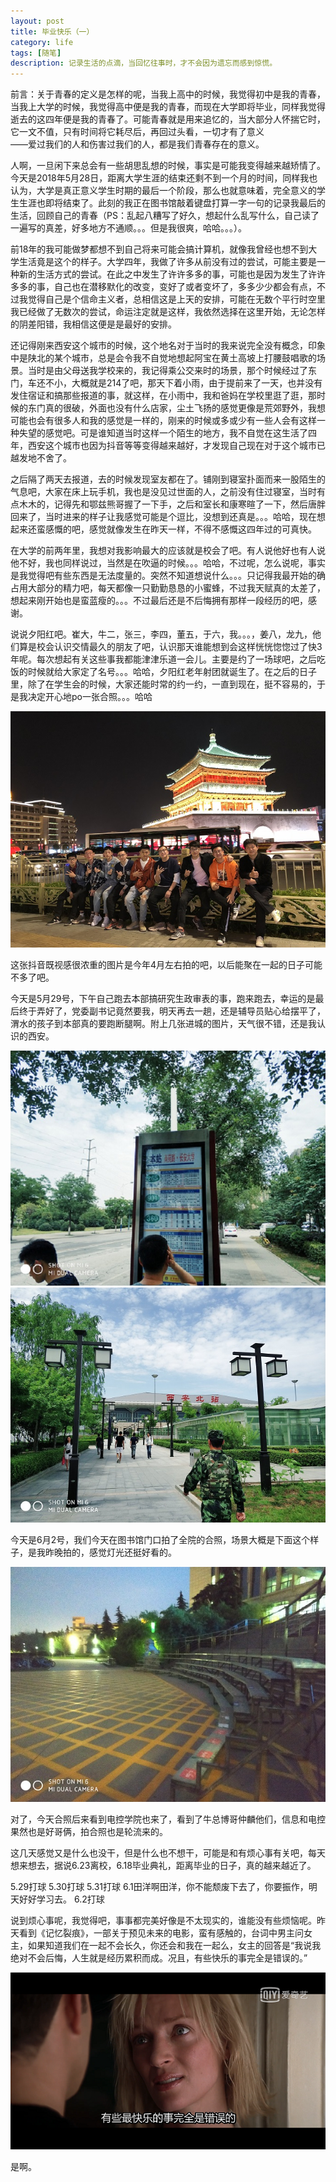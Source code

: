 ```yaml
---
layout: post
title: 毕业快乐（一）
category: life
tags: [随笔]
description: 记录生活的点滴，当回忆往事时，才不会因为遗忘而感到惊慌。
---
```

  

前言：关于青春的定义是怎样的呢，当我上高中的时候，我觉得初中是我的青春，当我上大学的时候，我觉得高中便是我的青春，而现在大学即将毕业，同样我觉得逝去的这四年便是我的青春了。可能青春就是用来追忆的，当大部分人怀揣它时，它一文不值，只有时间将它耗尽后，再回过头看，一切才有了意义  
——爱过我们的人和伤害过我们的人，都是我们青春存在的意义。 

人啊，一旦闲下来总会有一些胡思乱想的时候，事实是可能我变得越来越矫情了。今天是2018年5月28日，距离大学生涯的结束还剩不到一个月的时间，同样我也认为，大学是真正意义学生时期的最后一个阶段，那么也就意味着，完全意义的学生生涯也即将结束了。此刻的我正在图书馆敲着键盘打算一字一句的记录我最后的生活，回顾自己的青春（PS：乱起八糟写了好久，想起什么乱写什么，自己读了一遍写的真差，好多地方不通顺。。。但是我很爽，哈哈。。。）。

前18年的我可能做梦都想不到自己将来可能会搞计算机，就像我曾经也想不到大学生活竟是这个的样子。大学四年，我做了许多从前没有过的尝试，可能主要是一种新的生活方式的尝试。在此之中发生了许许多多的事，可能也是因为发生了许许多多的事，自己也在潜移默化的改变，变好了或者变坏了，多多少少都会有点，不过我觉得自己是个信命主义者，总相信这是上天的安排，可能在无数个平行时空里我已经做了无数次的尝试，命运注定就是这样，我依然选择在这里开始，无论怎样的阴差阳错，我相信这便是是最好的安排。

还记得刚来西安这个城市的时候，这个地名对于当时的我来说完全没有概念，印象中是陕北的某个城市，总是会令我不自觉地想起阿宝在黄土高坡上打腰鼓唱歌的场景。当时是由父母送我学校来的，我记得乘公交来时的场景，那个时候经过了东门，车还不小，大概就是214了吧，那天下着小雨，由于提前来了一天，也并没有发住宿证和搞那些报道的事，就这样，在小雨中，我和爸妈在学校里逛了逛，那时候的东门真的很破，外面也没有什么店家，尘土飞扬的感觉更像是荒郊野外，我想可能也会有很多人和我的感觉是一样的，刚来的时候或多或少有一些人会有这样一种失望的感觉吧。可是谁知道当时这样一个陌生的地方，我不自觉在这生活了四年，西安这个城市也因为抖音等等变得越来越好，才发现自己现在对于这个城市已越发地不舍了。

之后隔了两天去报道，去的时候发现室友都在了。铺刚到寝室扑面而来一股陌生的气息吧，大家在床上玩手机，我也是没见过世面的人，之前没有住过寝室，当时有点木木的，记得先和鄂兹熊哥握了一下手，之后和室长和康寒暄了一下，然后唐胖回来了，当时进来的样子让我感觉可能是个逗比，没想到还真是。。。哈哈，现在想起来还蛮感慨的吧，感觉就像发生在昨天一样，不得不感慨这四年过的可真快。

在大学的前两年里，我想对我影响最大的应该就是校会了吧。有人说他好也有人说他不好，我也同样说过，当然是在吹逼的时候。。。哈哈，不过呢，怎么说呢，事实是我觉得吧有些东西是无法度量的。突然不知道想说什么。。。只记得我最开始的确占用大部分的精力吧，每天都像一只勤勤恳恳的小蜜蜂，不过我天赋真的太差了，想起来刚开始也是蛮蓝瘦的。。。不过最后还是不后悔拥有那样一段经历的吧，感谢。

说说夕阳红吧。崔大，牛二，张三，李四，董五，于六，我。。。，姜八，龙九，他们算是校会认识交情最久的朋友了吧，认识那天谁能想到会这样恍恍惚惚过了快3年呢。每次想起有关这些事我都能津津乐道一会儿。主要是约了一场球吧，之后吃饭的时候就给大家定了名号。。。哈哈，夕阳红老年射团就诞生了。在之后的日子里，除了在学生会的时候，大家还能时常的约一约，一直到现在，挺不容易的，于是我决定开心地po一张合照。。。哈哈

![合照](https://github.com/Yangtiancoder/Yangtiancoder.github.io/blob/master/assets/images/28-5.jpg?raw=true)

这张抖音既视感很浓重的图片是今年4月左右拍的吧，以后能聚在一起的日子可能不多了吧。

今天是5月29号，下午自己跑去本部搞研究生政审表的事，跑来跑去，幸运的是最后终于弄好了，党委副书记竟然要我，明天再去一趟，还是辅导员贴心给摆平了，渭水的孩子到本部真的要跑断腿啊。附上几张进城的图片，天气很不错，还是我认识的西安。

![渭水北门](https://github.com/Yangtiancoder/Yangtiancoder.github.io/blob/master/assets/images/28-1.jpg?raw=true)
![西安北站](https://github.com/Yangtiancoder/Yangtiancoder.github.io/blob/master/assets/images/28-2.jpg?raw=true)

今天是6月2号，我们今天在图书馆门口拍了全院的合照，场景大概是下面这个样子，是我昨晚拍的，感觉灯光还挺好看的。

![晚 合照架子](https://github.com/Yangtiancoder/Yangtiancoder.github.io/blob/master/assets/images/28-4.jpg?raw=true)

对了，今天合照后来看到电控学院也来了，看到了牛总博哥仲麟他们，信息和电控果然也是好哥俩，拍合照也是轮流来的。

这几天感觉又是什么也没干，但是什么也不想干，可能是和有烦心事有关吧，每天想来想去，据说6.23离校，6.18毕业典礼，距离毕业的日子，真的越来越近了。

5.29打球
5.30打球
5.31打球
6.1田洋啊田洋，你不能颓废下去了，你要振作，明天好好学习去。
6.2打球

说到烦心事呢，我觉得吧，事事都完美好像是不太现实的，谁能没有些烦恼呢。昨天看到《记忆裂痕》，一部关于预见未来的电影，蛮有感触的，台词中男主问女主，如果知道我们在一起不会长久，你还会和我在一起么，女主的回答是“我说我绝对不会后悔，人生就是经历累积而成。况且，有些快乐的事完全是错误的。”

![taici](https://github.com/Yangtiancoder/Yangtiancoder.github.io/blob/master/assets/images/28-6.jpg?raw=true)

是啊。












